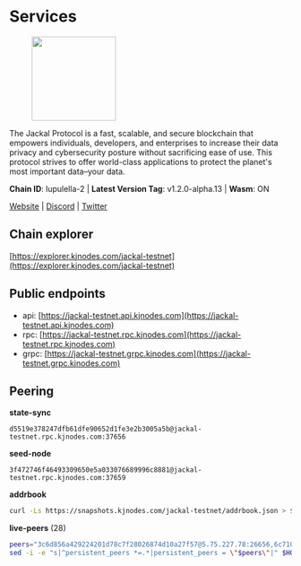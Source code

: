# Services

<figure><img src="https://raw.githubusercontent.com/kj89/testnet_manuals/main/pingpub/logos/jackal.png" width="150" alt=""><figcaption></figcaption></figure>

The Jackal Protocol is a fast, scalable, and secure blockchain that empowers  individuals, developers, and enterprises to increase their data privacy and  cybersecurity posture without sacrificing ease of use. This protocol strives  to offer world-class applications to protect the planet's most important data–your data.

**Chain ID**: lupulella-2 | **Latest Version Tag**: v1.2.0-alpha.13 | **Wasm**: ON

[Website](https://jackalprotocol.com) | [Discord](https://discord.com/invite/5GKym3p6rj) | [Twitter](https://twitter.com/Jackal_Protocol)


## Chain explorer
[https://explorer.kjnodes.com/jackal-testnet](https://explorer.kjnodes.com/jackal-testnet)

## Public endpoints

* api: [https://jackal-testnet.api.kjnodes.com](https://jackal-testnet.api.kjnodes.com)
* rpc: [https://jackal-testnet.rpc.kjnodes.com](https://jackal-testnet.rpc.kjnodes.com)
* grpc: [https://jackal-testnet.grpc.kjnodes.com](https://jackal-testnet.grpc.kjnodes.com)

## Peering

**state-sync**

```text
d5519e378247dfb61dfe90652d1fe3e2b3005a5b@jackal-testnet.rpc.kjnodes.com:37656
```

**seed-node**

```text
3f472746f46493309650e5a033076689996c8881@jackal-testnet.rpc.kjnodes.com:37659
```

**addrbook**
```bash
curl -Ls https://snapshots.kjnodes.com/jackal-testnet/addrbook.json > $HOME/.canine/config/addrbook.json
```

**live-peers** (28)
```bash
peers="3c6d856a429224201d78c7f28026874d10a27f57@5.75.227.78:26656,6c7100291f35132ac1b58ff7c6d05b4ce75512b7@65.108.70.119:36156,451622fd913f6119a67f67e65f3ab82c3fbea529@78.107.253.133:32656,0394449cab5a29f24dd4f37683d3b7622f27c0fc@65.108.206.118:61156,84af58201840781a0a62449d1dcdb0ad0cf5bdb3@91.223.3.144:26356,4ea723e652f11433734ae2aa6f364ef0510d6636@16.163.74.176:26626,5c2a752c9b1952dbed075c56c600c3a79b58c395@195.3.220.57:26906,d5519e378247dfb61dfe90652d1fe3e2b3005a5b@65.109.68.190:37656,372111fd8c3c11a57cd34db58b2bdd8d2b6e5005@172.104.19.93:26656,2ededbdbd98580e22ae8c3676e37b6e1fc1d987b@142.132.248.253:23656,09d9127972ded9e22f9f11833ed7fcfa149cf1fa@65.109.92.240:19126,386572507ab639afc3f78deaad4f6311d22c367d@23.29.55.92:26656,9a2c091798681f89b11f8eea370bf9c6284437c5@167.86.115.183:26656,11b91d243d43e761c96cfbf49f2f2bd06cce2df8@65.109.23.114:17556,0e3058446ee9b1ad449b5d3a60d5c4f92dd3785c@65.109.30.12:56656,c28ae12dc190b2abfc578f8ed2fea90fa5ff3b1d@65.108.134.208:26656,6c6c7f370febd64447770da8aec0b9d359d61565@65.109.70.23:17556,1b191fb9ef837dec648136097f94925a15dd85ab@213.170.135.20:26516,5eedbfbe64b942f4ab54db3842acf3bfab034c24@161.97.74.88:46656,2633208f609ac5fc77fac203dd23326ba0fc9902@185.208.207.94:26656,f3e70d3de1974208af04dac6fabd657ab4abf0ff@65.108.75.107:24656,b549c1092e37db22576e31f19cbec4b1b3b36503@116.202.227.117:37656,b26f63f307ca8e80033cbc618f7577e5be7f0c1a@95.217.118.96:27363,fd5b3021fe67406e63c1a3e3e89cb243bc0791c9@65.109.32.174:32656,a0f726a3dffb45d9cbde0913701bd757fcd7e434@157.90.2.254:36656,27238e2f804bf28a14c186a2e0f0ceaae0d2588f@176.9.98.24:30566,fa10dc1a1dc81ee2741e7f88327cb13d2ab56f54@65.109.23.182:19126,ade4d8bc8cbe014af6ebdf3cb7b1e9ad36f412c0@176.9.82.221:17556"
sed -i -e "s|^persistent_peers *=.*|persistent_peers = \"$peers\"|" $HOME/.canine/config/config.toml
```
